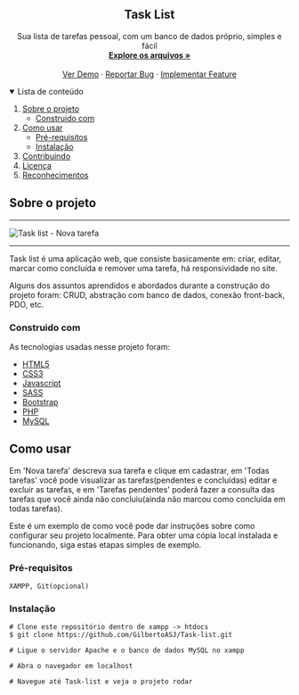 

  <h2 align="center">Task List</h2>

  <p align="center">
    Sua lista de tarefas pessoal, com um banco de dados próprio, simples e fácil
    <br />
    <a href="https://github.com/GilbertoASJ/Task-list/"><strong>Explore os arquivos »</strong></a>
    <br />
    <br />
    <a href="https://github.com/GilbertoASJ/Task-list/">Ver Demo</a>
    ·
    <a href="https://github.com/GilbertoASJ/Task-list/issues">Reportar Bug</a>
    ·
    <a href="https://github.com/GilbertoASJ/Task-list/issues">Implementar Feature</a>
  </p>
</p>

<!-- TABLE OF CONTENTS -->
<details open="open">
  <summary>Lista de conteúdo</summary>
  <ol>
    <li>
      <a href="#Sobre-o-projeto">Sobre o projeto</a>
      <ul>
        <li><a href="#Construido-com">Construido com</a></li>
      </ul>
    </li>
    <li>
      <a href="#Como-usar">Como usar</a>
      <ul>
        <li><a href="#Pré-requisitos">Pré-requisitos</a></li>
        <li><a href="#Instalação">Instalação</a></li>
      </ul>
    </li>
    <li><a href="#Contribuindo">Contribuindo</a></li>
    <li><a href="#Licença">Licença</a></li>
    <li><a href="#Reconhecimentos">Reconhecimentos</a></li>
  </ol>
</details>

<!-- ABOUT THE PROJECT -->
## Sobre o projeto

<hr>
<img src="https://user-images.githubusercontent.com/56325350/121744753-b9de4e00-cad9-11eb-8863-bea1bc698dd5.png" alt="Task list - Nova tarefa">

<hr>

Task list é uma aplicação web, que consiste basicamente em: criar, editar, marcar como concluída e remover uma tarefa, há responsividade no site.

Alguns dos assuntos aprendidos e abordados durante a construção do projeto foram: CRUD, abstração com banco de dados, conexão front-back, PDO, etc.

### Construido com

As tecnologias usadas nesse projeto foram:
* [HTML5](https://developer.mozilla.org/pt-BR/docs/Web/Guide/HTML/HTML5)
* [CSS3](https://developer.mozilla.org/pt-BR/docs/Web/CSS)
* [Javascript](https://developer.mozilla.org/pt-BR/docs/Web/JavaScript/)
* [SASS](https://sass-lang.com/)
* [Bootstrap](https://getbootstrap.com/)
* [PHP](https://www.php.net/)
* [MySQL](https://www.mysql.com/)

<!-- GETTING STARTED -->
## Como usar

Em 'Nova tarefa' descreva sua tarefa e clique em cadastrar, em 'Todas tarefas' você pode visualizar as tarefas(pendentes e concluídas) editar e excluir as tarefas, e em 'Tarefas pendentes' poderá fazer a consulta das tarefas que você ainda não concluiu(ainda não marcou como concluída em todas tarefas).

Este é um exemplo de como você pode dar instruções sobre como configurar seu projeto localmente. Para obter uma cópia local instalada e funcionando, siga estas etapas simples de exemplo.

### Pré-requisitos

``` XAMPP, Git(opcional) ```

### Instalação

```
# Clone este repositório dentro de xampp -> htdocs
$ git clone https://github.com/GilbertoASJ/Task-list.git

# Ligue o servidor Apache e o banco de dados MySQL no xampp

# Abra o navegador em localhost

# Navegue até Task-list e veja o projeto rodar
```
